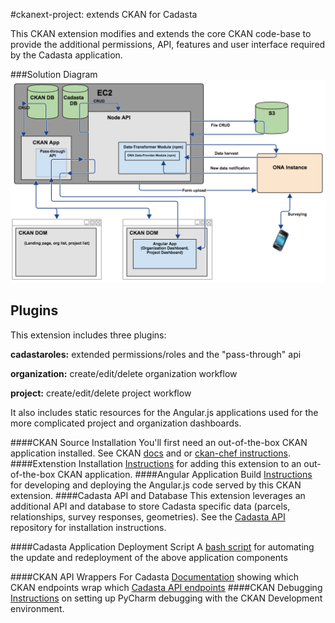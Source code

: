 #ckanext-project: extends CKAN for Cadasta

This CKAN extension modifies and extends the core CKAN code-base to provide the additional permissions, API, features and user interface required by the Cadasta application.

###Solution Diagram
![image](https://github.com/Cadasta/ckanext-project/blob/master/solution-diagram.png)

## Plugins
This extension includes three plugins:   

**cadastaroles:** extended permissions/roles and the "pass-through" api

**organization:** create/edit/delete organization workflow

**project:** create/edit/delete project workflow

It also includes static resources for the Angular.js applications used for the more complicated project and organization dashboards.

####CKAN Source Installation
You'll first need an out-of-the-box CKAN application installed.  See CKAN [docs](http://docs.ckan.org/en/latest/maintaining/installing/install-from-source.html) and or [ckan-chef instructions](https://github.com/Cadasta/ckanext-project/blob/master/docs/ckan-chef-installation.md).
####Extenstion Installation
[Instructions](./docs/extension-installation.md) for adding this extension to an out-of-the-box CKAN application.
####Angular Application Build
[Instructions](./docs/cadasta-angular-readme.md) for developing and deploying the Angular.js code served by this CKAN extension.
####Cadasta API and Database
This extension leverages an additional API and database to store Cadasta specific data (parcels, relationships, survey responses, geometries).  See the [Cadasta API](https://github.com/Cadasta/cadasta-api/blob/master/README.md) repository for installation instructions.

####Cadasta Application Deployment Script
A [bash script](https://github.com/Cadasta/ckanext-project/blob/master/redeploy) for automating the update and redeployment of the above application components

####CKAN API Wrappers For Cadasta
[Documentation](./docs/ckan-cadasta-wrapped-endpoints.md) showing which CKAN endpoints wrap which [Cadasta API endpoints](https://github.com/Cadasta/cadasta-api/blob/master/README.md)
####CKAN Debugging
[Instructions](./docs/ckan-debugging-guide.md) on setting up PyCharm debugging with the CKAN Development environment.
